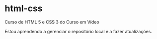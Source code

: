 # html-css
 Curso de HTML 5 e CSS 3 do Curso em Vídeo

Estou aprendendo a gerenciar o repositório local e a fazer atualizações.